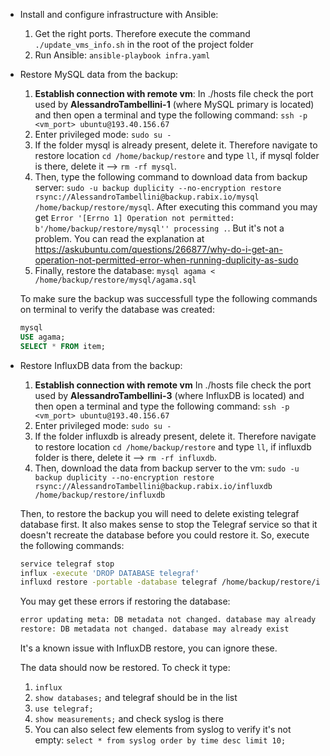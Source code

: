 -   Install and configure infrastructure with Ansible:

    1. Get the right ports. Therefore execute the command `./update_vms_info.sh`
       in the root of the project folder
    2. Run Ansible: `ansible-playbook infra.yaml`

-   Restore MySQL data from the backup:

    1. **Establish connection with remote vm**: In ./hosts file check the port
       used by **AlessandroTambellini-1** (where MySQL primary is located) and
       then open a terminal and type the following command:
       `ssh -p <vm_port> ubuntu@193.40.156.67`
    2. Enter privileged mode: `sudo su -`
    3. If the folder mysql is already present, delete it. Therefore navigate to
       restore location `cd /home/backup/restore` and type `ll`, if mysql folder
       is there, delete it --> `rm -rf mysql`.
    4. Then, type the following command to download data from backup server:
       `sudo -u backup duplicity --no-encryption restore rsync://AlessandroTambellini@backup.rabix.io/mysql /home/backup/restore/mysql`.
       After executing this command you may get
       `Error '[Errno 1] Operation not permitted: b'/home/backup/restore/mysql'' processing .`.
       But it's not a problem. You can read the explanation at
       https://askubuntu.com/questions/266877/why-do-i-get-an-operation-not-permitted-error-when-running-duplicity-as-sudo
    5. Finally, restore the database:
       `mysql agama < /home/backup/restore/mysql/agama.sql`

    To make sure the backup was successfull type the following commands on
    terminal to verify the database was created:

    ```sql
    mysql
    USE agama;
    SELECT * FROM item;
    ```

-   Restore InfluxDB data from the backup:

    1. **Establish connection with remote vm** In ./hosts file check the port
       used by **AlessandroTambellini-3** (where InfluxDB is located) and then
       open a terminal and type the following command:
       `ssh -p <vm_port> ubuntu@193.40.156.67`
    2. Enter privileged mode: `sudo su -`
    3. If the folder influxdb is already present, delete it. Therefore navigate
       to restore location `cd /home/backup/restore` and type `ll`, if influxdb
       folder is there, delete it --> `rm -rf influxdb`.
    4. Then, download the data from backup server to the vm:
       `sudo -u backup duplicity --no-encryption restore rsync://AlessandroTambellini@backup.rabix.io/influxdb /home/backup/restore/influxdb`

    Then, to restore the backup you will need to delete existing telegraf
    database first. It also makes sense to stop the Telegraf service so that it
    doesn't recreate the database before you could restore it. So, execute the
    following commands:

    ```bash
    service telegraf stop
    influx -execute 'DROP DATABASE telegraf'
    influxd restore -portable -database telegraf /home/backup/restore/influxdb
    ```

    You may get these errors if restoring the database:

    ```bash
    error updating meta: DB metadata not changed. database may already exist
    restore: DB metadata not changed. database may already exist
    ```

    It's a known issue with InfluxDB restore, you can ignore these.

    The data should now be restored. To check it type:

    1. `influx`
    2. `show databases;` and telegraf should be in the list
    3. `use telegraf;`
    4. `show measurements;` and check syslog is there
    5. You can also select few elements from syslog to verify it's not empty:
       `select * from syslog order by time desc limit 10;`
